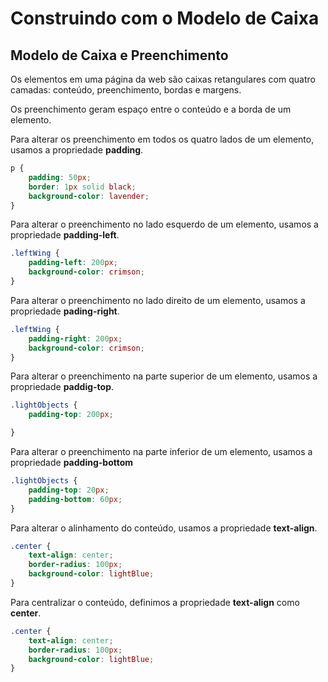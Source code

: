 # Construindo com o Modelo de Caixa

## Modelo de Caixa e Preenchimento

Os elementos em uma página da web são caixas retangulares com quatro camadas: conteúdo, preenchimento, bordas e margens.

Os preenchimento geram espaço entre o conteúdo e a borda de um elemento.

Para alterar os preenchimento em todos os quatro lados de um elemento, usamos a propriedade **padding**.

```css
p {
    padding: 50px;
    border: 1px solid black;
    background-color: lavender;
}
```
Para alterar o preenchimento no lado esquerdo de um elemento, usamos a propriedade **padding-left**.

```css
.leftWing {
    padding-left: 200px;
    background-color: crimson;
}
```

Para alterar o preenchimento no lado direito de um elemento, usamos a propriedade **pading-right**.

```css
.leftWing {
    padding-right: 200px;
    background-color: crimson;
}
```
Para alterar o preenchimento na parte superior de um elemento, usamos a propriedade **paddig-top**.

```css 
.lightObjects {
    padding-top: 200px;

}
```
Para alterar o preenchimento na parte inferior de um elemento, usamos a propriedade **padding-bottom**

```css
.lightObjects {
    padding-top: 20px;
    padding-bottom: 60px;
}
```
Para alterar o alinhamento do conteúdo, usamos a propriedade **text-align**.

```css
.center {
    text-align: center;
    border-radius: 100px;
    background-color: lightBlue;
}
```

Para centralizar o conteúdo, definimos a propriedade **text-align** como **center**.

```css
.center {
    text-align: center;
    border-radius: 100px;
    background-color: lightBlue;
}
```